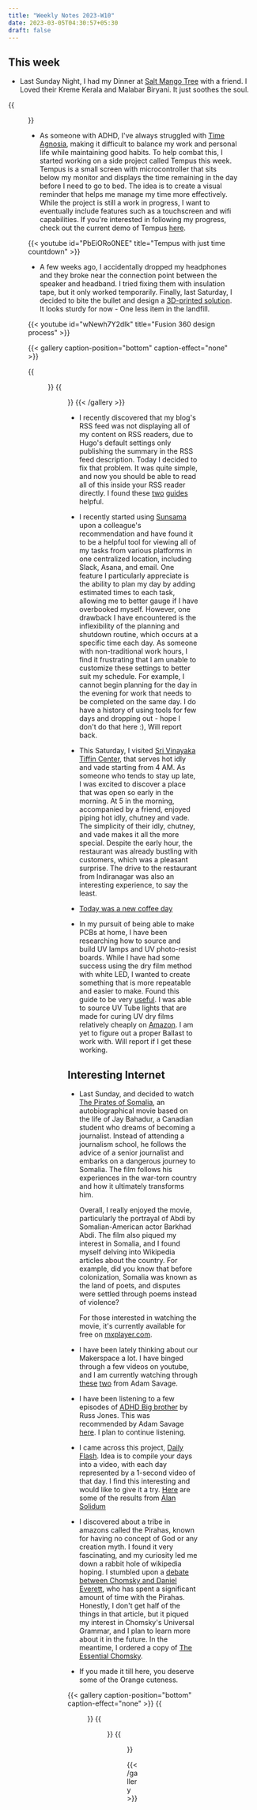 ```yaml
---
title: "Weekly Notes 2023-W10"
date: 2023-03-05T04:30:57+05:30
draft: false
---
```


## This week

- Last Sunday Night, I had my Dinner at [Salt Mango Tree](https://goo.gl/maps/oaS1ZymoWnkjRMb48) with a friend. I Loved their Kreme Kerala and Malabar Biryani. It just soothes the soul.

{{<figure src="/images/Weekly-Notes-2023-w10/kreme-kerala.jpeg" caption="Kreme Kerala" width="200px">}}

- As someone with ADHD, I've always struggled with [Time Agnosia](https://www.verywellmind.com/causes-and-symptoms-of-time-blindness-in-adhd-5216523), making it difficult to balance my work and personal life while maintaining good habits. To help combat this, I started working on a side project called Tempus this week.
  Tempus is a small screen with microcontroller that sits below my monitor and displays the time remaining in the day before I need to go to bed. The idea is to create a visual reminder that helps me manage my time more effectively. While the project is still a work in progress, I want to eventually include features such as a touchscreen and wifi capabilities.
  If you're interested in following my progress, check out the current demo of Tempus [here](https://www.youtube.com/shorts/PbEiORo0NEE).

<!-- {{<figure src="/images/Weekly-Notes-2023-w10/tempus.jpeg" caption="Tempus" width="200px">}} -->

{{< youtube id="PbEiORo0NEE" title="Tempus with just time countdown" >}}

- A few weeks ago, I accidentally dropped my headphones and they broke near the connection point between the speaker and headband. I tried fixing them with insulation tape, but it only worked temporarily. Finally, last Saturday, I decided to bite the bullet and design a [3D-printed solution](https://www.instagram.com/p/CprFSsnPH6a/). It looks sturdy for now - One less item in the landfill.

{{< youtube id="wNewh7Y2dlk" title="Fusion 360 design process" >}}

{{< gallery caption-position="bottom" caption-effect="none" >}}

{{<figure src="/images/Weekly-Notes-2023-w10/beforefix.jpeg" caption="Before" >}}
{{<figure src="/images/Weekly-Notes-2023-w10/afterfix.jpeg" caption="After" >}}
{{< /gallery >}}

- I recently discovered that my blog's RSS feed was not displaying all of my content on RSS readers, due to Hugo's default settings only publishing the summary in the RSS feed description.
  Today I decided to fix that problem. It was quite simple, and now you should be able to read all of this inside your RSS reader directly.
  I found these [two](https://www.godo.dev/tutorials/hugo-full-text-rss/) [guides](https://www.rockyourcode.com/til-how-to-create-full-text-rss-feed-for-hugo/) helpful.

- I recently started using [Sunsama](https://www.sunsama.com/) upon a colleague's recommendation and have found it to be a helpful tool for viewing all of my tasks from various platforms in one centralized location, including Slack, Asana, and email. One feature I particularly appreciate is the ability to plan my day by adding estimated times to each task, allowing me to better gauge if I have overbooked myself.
  However, one drawback I have encountered is the inflexibility of the planning and shutdown routine, which occurs at a specific time each day. As someone with non-traditional work hours, I find it frustrating that I am unable to customize these settings to better suit my schedule. For example, I cannot begin planning for the day in the evening for work that needs to be completed on the same day.
  I do have a history of using tools for few days and dropping out - hope I don't do that here :), Will report back.

- This Saturday, I visited [Sri Vinayaka Tiffin Center](https://goo.gl/maps/R3A2jtuz2XmdxWKWA), that serves hot idly and vade starting from 4 AM. As someone who tends to stay up late, I was excited to discover a place that was open so early in the morning.
  At 5 in the morning, accompanied by a friend, enjoyed piping hot idly, chutney and vade. The simplicity of their idly, chutney, and vade makes it all the more special. Despite the early hour, the restaurant was already bustling with customers, which was a pleasant surprise. The drive to the restaurant from Indiranagar was also an interesting experience, to say the least.

- [Today was a new coffee day](https://blog.kernelanxiety.dev/new-coffee-day/2023/03/blue-tokai-hidden-falls-estate/)

- In my pursuit of being able to make PCBs at home, I have been researching how to source and build UV lamps and UV photo-resist boards. While I have had some success using the dry film method with white LED, I wanted to create something that is more repeatable and easier to make.
  Found this guide to be very [useful](http://www.electricstuff.co.uk/pcbs.html).
  I was able to source UV Tube lights that are made for curing UV dry films relatively cheaply on [Amazon](https://www.amazon.in/gp/product/B06XRGCVDD). I am yet to figure out a proper Ballast to work with. Will report if I get these working.

## Interesting Internet

- Last Sunday, and decided to watch [The Pirates of Somalia](<https://en.wikipedia.org/wiki/The_Pirates_of_Somalia_(film)>), an autobiographical movie based on the life of Jay Bahadur, a Canadian student who dreams of becoming a journalist. Instead of attending a journalism school, he follows the advice of a senior journalist and embarks on a dangerous journey to Somalia. The film follows his experiences in the war-torn country and how it ultimately transforms him.

  Overall, I really enjoyed the movie, particularly the portrayal of Abdi by Somalian-American actor Barkhad Abdi. The film also piqued my interest in Somalia, and I found myself delving into Wikipedia articles about the country. For example, did you know that before colonization, Somalia was known as the land of poets, and disputes were settled through poems instead of violence?

  For those interested in watching the movie, it's currently available for free on [mxplayer.com](https://www.mxplayer.in/movie/watch-the-pirates-of-somalia-movie-online-d03ffc2ee164f0d58f98189b2f20b727).

- I have been lately thinking about our Makerspace a lot. I have binged through a few videos on youtube, and I am currently watching through [these](https://www.youtube.com/watch?v=fNZpQESWlNM) [two](https://www.youtube.com/watch?v=6ps4vbQ6Tk0) from Adam Savage.

- I have been listening to a few episodes of [ADHD Big brother](https://adhdbigbrother.com/) by Russ Jones. This was recommended by Adam Savage [here](https://youtu.be/qruP60Eoz04?t=479). I plan to continue listening.

- I came across this project, [Daily Flash](https://alansolidum.com/posts/daily-flash/). Idea is to compile your days into a video, with each day represented by a 1-second video of that day. I find this interesting and would like to give it a try. [Here](https://alansolidum.com/tag/daily-flash-videos/) are some of the results from [Alan Solidum](https://alansolidum.com/)

- I discovered about a tribe in amazons called the Pirahas, known for having no concept of God or any creation myth. I found it very fascinating, and my curiosity led me down a rabbit hole of wikipedia hoping. I stumbled upon a [debate between Chomsky and Daniel Everett](https://daniel-harbour.blogspot.com/2012/03/chomsky-piraha-and-turduckens-of-amazon.html), who has spent a significant amount of time with the Pirahas. Honestly, I don't get half of the things in that article, but it piqued my interest in Chomsky's Universal Grammar, and I plan to learn more about it in the future. In the meantime, I ordered a copy of [The Essential Chomsky](https://www.amazon.in/gp/product/1847920640/).

- If you made it till here, you deserve some of the Orange cuteness.

{{< gallery caption-position="bottom" caption-effect="none" >}}
{{<figure src="/images/Weekly-Notes-2023-w10/orange-code-review.jpeg" caption="Code reviewer were not impressed" >}}
{{<figure src="/images/Weekly-Notes-2023-w10/orange-garden.jpeg" caption="Orange, and Tea" >}}
{{<figure src="/images/Weekly-Notes-2023-w10/orange-plant.jpeg" caption="What plant is this?" >}}

{{< /gallery >}}

